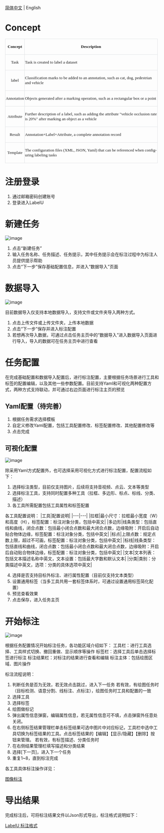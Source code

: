 <a href="./GUIDE_zh-CN.md" >简体中文</a> | English

# Concept

<table class=MsoNormalTable border=0 cellspacing=0 cellpadding=0 width=500
 style='width:375.0pt;border-collapse:collapse'>
 <tr style='height:29.25pt'>
  <td style='border-top:solid #DEE0E3 1.0pt;border-left:solid #DEE0E3 1.0pt;
  border-bottom:none;border-right:none;padding:.75pt .75pt .75pt .75pt;
  height:29.25pt'>
  <p class=MsoNormal align=center style='text-align:center'><b><span
  lang=EN-US style='font-size:10.0pt;font-family:宋体'>Concept</span></b></p>
  </td>
  <td style='border:solid #DEE0E3 1.0pt;border-bottom:none;padding:.75pt .75pt .75pt .75pt;
  height:29.25pt'>
  <p class=MsoNormal align=center style='text-align:center'><b><span
  lang=EN-US style='font-size:10.0pt;font-family:宋体'>Description</span></b></p>
  </td>
 </tr>
 <tr style='height:29.25pt'>
  <td style='border-top:solid #DEE0E3 1.0pt;border-left:solid #DEE0E3 1.0pt;
  border-bottom:none;border-right:none;padding:.75pt .75pt .75pt .75pt;
  height:29.25pt'>
  <p class=MsoNormal align=center style='text-align:center'><span lang=EN-US
  style='font-size:10.0pt;font-family:宋体'>Task</span></p>
  </td>
  <td style='border:solid #DEE0E3 1.0pt;border-bottom:none;padding:.75pt .75pt .75pt .75pt;
  height:29.25pt'>
  <p class=MsoNormal align=left style='text-align:left'><span lang=EN-US
  style='font-size:10.0pt;font-family:宋体'>Task is created to label a dataset</span></p>
  </td>
 </tr>
 <tr style='height:29.25pt'>
  <td style='border-top:solid #DEE0E3 1.0pt;border-left:solid #DEE0E3 1.0pt;
  border-bottom:none;border-right:none;padding:.75pt .75pt .75pt .75pt;
  height:29.25pt'>
  <p class=MsoNormal align=center style='text-align:center'><span lang=EN-US
  style='font-size:10.0pt;font-family:宋体'>label</span></p>
  </td>
  <td style='border:solid #DEE0E3 1.0pt;border-bottom:none;padding:.75pt .75pt .75pt .75pt;
  height:29.25pt'>
  <p class=MsoNormal align=left style='text-align:left'><span lang=EN-US
  style='font-size:10.0pt;font-family:宋体'>Classification marks to be added to an
  annotation, such as cat, dog, pedestrian and vehicle</span></p>
  </td>
 </tr>
 <tr style='height:29.25pt'>
  <td style='border-top:solid #DEE0E3 1.0pt;border-left:solid #DEE0E3 1.0pt;
  border-bottom:none;border-right:none;padding:.75pt .75pt .75pt .75pt;
  height:29.25pt'>
  <p class=MsoNormal align=center style='text-align:center'><span lang=EN-US
  style='font-size:10.0pt;font-family:宋体'>Annotation</span></p>
  </td>
  <td style='border:solid #DEE0E3 1.0pt;border-bottom:none;padding:.75pt .75pt .75pt .75pt;
  height:29.25pt'>
  <p class=MsoNormal align=left style='text-align:left'><span lang=EN-US
  style='font-size:10.0pt;font-family:宋体'>Objects generated after a marking
  operation, such as a rectangular box or a point</span></p>
  </td>
 </tr>
 <tr style='height:29.25pt'>
  <td style='border-top:solid #DEE0E3 1.0pt;border-left:solid #DEE0E3 1.0pt;
  border-bottom:none;border-right:none;padding:.75pt .75pt .75pt .75pt;
  height:29.25pt'>
  <p class=MsoNormal align=center style='text-align:center'><span lang=EN-US
  style='font-size:10.0pt;font-family:宋体'>Attribute</span></p>
  </td>
  <td style='border:solid #DEE0E3 1.0pt;border-bottom:none;padding:.75pt .75pt .75pt .75pt;
  height:29.25pt'>
  <p class=MsoNormal align=left style='text-align:left'><span lang=EN-US
  style='font-size:10.0pt;font-family:宋体'>Further description of a label, such
  as adding the attribute &quot;vehicle occlusion rate is 20%&quot; after
  marking an object as a vehicle</span></p>
  </td>
 </tr>
 <tr style='height:29.25pt'>
  <td style='border-top:solid #DEE0E3 1.0pt;border-left:solid #DEE0E3 1.0pt;
  border-bottom:none;border-right:none;padding:.75pt .75pt .75pt .75pt;
  height:29.25pt'>
  <p class=MsoNormal align=center style='text-align:center'><span lang=EN-US
  style='font-size:10.0pt;font-family:宋体'>Result</span></p>
  </td>
  <td style='border:solid #DEE0E3 1.0pt;border-bottom:none;padding:.75pt .75pt .75pt .75pt;
  height:29.25pt'>
  <p class=MsoNormal align=left style='text-align:left'><span lang=EN-US
  style='font-size:10.0pt;font-family:宋体'>Annotation+Label+Attribute, a
  complete annotation record</span></p>
  </td>
 </tr>
 <tr style='height:29.25pt'>
  <td style='border:solid #DEE0E3 1.0pt;border-right:none;padding:.75pt .75pt .75pt .75pt;
  height:29.25pt'>
  <p class=MsoNormal align=center style='text-align:center'><span lang=EN-US
  style='font-size:10.0pt;font-family:宋体'>Template</span></p>
  </td>
  <td style='border:solid #DEE0E3 1.0pt;padding:.75pt .75pt .75pt .75pt;
  height:29.25pt'>
  <p class=MsoNormal align=left style='text-align:left'><span lang=EN-US
  style='font-size:10.0pt;font-family:宋体'>The configuration files (XML, JSON,
  Yaml) that can be referenced when configuring labeling tasks</span></p>
  </td>
 </tr>
</table>

# 注册登录

1. 通过邮箱密码创建账号
2. 登录进入LabelU

# 新建任务

![image](https://user-images.githubusercontent.com/25022954/208387913-9a4a8205-8dfc-423f-997d-5c6f277ec0eb.png)

1. 点击“新建任务”
2. 输入任务名称、任务描述、任务提示，其中任务提示会在标注过程中为标注人员提供提示帮助
3. 点击“下一步”保存基础配置信息，并进入“数据导入”页面

# 数据导入

![image](https://user-images.githubusercontent.com/25022954/208388040-79b49127-adc0-4468-81d6-f78dc6a80a46.png)

目前数据导入仅支持本地数据导入，支持文件或文件夹导入两种方式。
1. 点击上传文件或上传文件夹，上传本地数据
2. 点击“下一步”保存并进入标注配置
3. 若想再次导入数据，可通过点击任务主页中的“数据导入”进入数据导入页面进行导入，导入的数据可在任务主页中进行查看

# 任务配置

在完成基础配置和数据导入配置后，进行标注配置，主要根据任务场景进行工具和标签的配置编辑，以及其他一些参数配置。目前支持Yaml和可视化两种配置方式，两种方式支持联动，并可通过右边页面进行标注主页的预览

## Yaml配置（待完善）

1. 根据任务需求选择模板
2. 自定义修改Yaml配置，包括工具配置修改、标签配置修改、其他配置修改等
3. 点击完成

## 可视化配置

![image](https://user-images.githubusercontent.com/25022954/208390163-e6b34056-a618-485a-8875-38f99741ee68.png)

除采用Yaml方式配置外，也可选择采用可视化方式进行标注配置，配置流程如下：
1. 选择标注类型，目前仅支持图片，后续将支持音视频、点云、文本等类型
2. 选择标注工具，支持同时配置多种工具（拉框、多边形、标点、标线、分类、描述）
3. 各工具所需配置包括工具属性和标签配置

各工具配置说明：
|工具|配置说明|
|---|---|
|拉框|最小尺寸：拉框最小宽度（W）和高度（H），标签配置：标注对象分类，包括中英文|
|多边形|线条类型：包括直线和曲线，闭合点数：包括最小闭合点数和最大闭合点数，边缘吸附：开启后自动贴合物体边缘，标签配置：标注对象分类，包括中英文|
|标点|上限点数：规定点数上限，超过不可画，标签配置：标注对象分类，包括中英文|
|标线|线条类型：包括直线和曲线，闭合点数：包括最小闭合点数和最大闭合点数，边缘吸附：开启后自动贴合物体边缘，标签配置：标注对象分类，包括中英文|
|文本|文本列表：包括文本描述名称中英文，文本设置：包括最大字数和默认文本|
|分类|类别：分类描述中英文，选项：分类的具体选项中英文|

4. 选择是否支持目标外标注、进行属性配置（目前仅支持文本类型）
5. 设置通用标签（当多工具共用一套标签体系时，可通过设置通用标签简化配置）
6. 预览查看效果
7. 点击保存，进入任务主页

# 开始标注

![image](https://user-images.githubusercontent.com/25022954/208390649-cc0bccb1-c509-4623-aeef-44f6649adc4c.png)

根据任务配置情况开始标注任务，各功能区域介绍如下：
工具栏：进行工具选择、工具样式切换、撤回重做、显示顺序等操作
标签栏：选择工具后单击选择标签进行标注
标注结果栏：对标注的结果进行查看和编辑
标注主体：包括绘图区域、图片操作

标注流程说明：
1. 判断任务是否为无效，若无效点击跳过，进入下一任务
若有效，有绘图任务时（目标检测、语意分割、线标注、点标注），绘图任务时工具和配置的一致
2. 选择工具
3. 选择标签
4. 绘图做标记
5. 弹出属性信息弹窗，编辑属性信息，若无属性信息可不填，点击弹窗外任意处关闭。
6. 在右侧标签结果管理栏单击标签结果可选中图片中对应标记，工具栏中选中工具切换为标签结果的工具。点击标签结果的【编辑】【显示/隐藏】【删除】按钮来管理。
若有效，有标签描述、分类任务时
7. 在右侧结果管理栏填写描述和分类结果
8. 选择[下一页]，进入下一个任务
9. 重复1~8，直到标注完成

各工具具体标注操作详见：

 [图像标注](./labeling/label_image.md) 

# 导出结果

完成标注后，可将标注结果文件以Json形式导出，标注格式说明如下：

[LabelU 标注格式](./annotation%20format/README.md)

